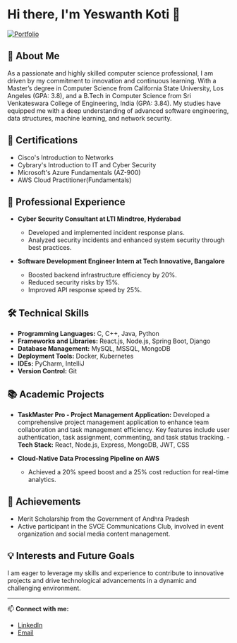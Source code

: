 # Hi there, I'm Yeswanth Koti 🚀

[![Portfolio](https://img.shields.io/badge/Portfolio-Visit-blue)](https://66582d3931072bba446e29a0--aesthetic-jalebi-ec0171.netlify.app/)

## 🚀 About Me

As a passionate and highly skilled computer science professional, I am driven by my commitment to innovation and continuous learning. With a Master’s degree in Computer Science from California State University, Los Angeles (GPA: 3.8), and a B.Tech in Computer Science from Sri Venkateswara College of Engineering, India (GPA: 3.84). My studies have equipped me with a deep understanding of advanced software engineering, data structures, machine learning, and network security.

## 📜 Certifications

- Cisco's Introduction to Networks
- Cybrary's Introduction to IT and Cyber Security
- Microsoft's Azure Fundamentals (AZ-900)
- AWS Cloud Practitioner(Fundamentals)

  
## 💼 Professional Experience

- **Cyber Security Consultant at LTI Mindtree, Hyderabad**
  - Developed and implemented incident response plans.
  - Analyzed security incidents and enhanced system security through best practices.

- **Software Development Engineer Intern at Tech Innovative, Bangalore**
  - Boosted backend infrastructure efficiency by 20%.
  - Reduced security risks by 15%.
  - Improved API response speed by 25%.

## 🛠️ Technical Skills

- **Programming Languages:** C, C++, Java, Python
- **Frameworks and Libraries:** React.js, Node.js, Spring Boot, Django
- **Database Management:** MySQL, MSSQL, MongoDB
- **Deployment Tools:** Docker, Kubernetes
- **IDEs:** PyCharm, IntelliJ
- **Version Control:** Git

## 📚 Academic Projects

- **TaskMaster Pro - Project Management Application:** Developed a comprehensive project management application to enhance team collaboration and task management efficiency. Key features include user authentication, task assignment, commenting, and task status tracking.
        - **Tech Stack:** React, Node.js, Express, MongoDB, JWT, CSS
  
- **Cloud-Native Data Processing Pipeline on AWS**
  - Achieved a 20% speed boost and a 25% cost reduction for real-time analytics.


## 🏅 Achievements

- Merit Scholarship from the Government of Andhra Pradesh
- Active participant in the SVCE Communications Club, involved in event organization and social media content management.

## 💡 Interests and Future Goals

I am eager to leverage my skills and experience to contribute to innovative projects and drive technological advancements in a dynamic and challenging environment.

---

📫 **Connect with me:**

- [LinkedIn](https://www.linkedin.com/in/koti-yeswanth/)
- [Email](mailto:kotiyeswanth2607@gmail.com)

